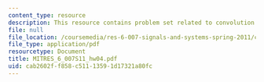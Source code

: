 ```yaml
---
content_type: resource
description: This resource contains problem set related to convolution.
file: null
file_location: /coursemedia/res-6-007-signals-and-systems-spring-2011/cab2602ff858c51113591d17321a80fc_MITRES_6_007S11_hw04.pdf
file_type: application/pdf
resourcetype: Document
title: MITRES_6_007S11_hw04.pdf
uid: cab2602f-f858-c511-1359-1d17321a80fc
---
```


